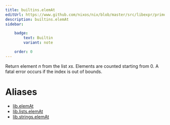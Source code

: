 ```yaml
---
title: builtins.elemAt
editUrl: https://www.github.com/nixos/nix/blob/master/src/libexpr/primops.cc
description: builtins.elemAt
sidebar:

    badge:
        text: Builtin
        variant: note

    order: 0
---
```


Return element *n* from the list *xs*. Elements are counted starting
from 0. A fatal error occurs if the index is out of bounds.


# Aliases

- [lib.elemAt](/nix-doc-comments/reference/lib/lib-elemat)
- [lib.lists.elemAt](/nix-doc-comments/reference/lib/lists/lib-lists-elemat)
- [lib.strings.elemAt](/nix-doc-comments/reference/lib/strings/lib-strings-elemat)


